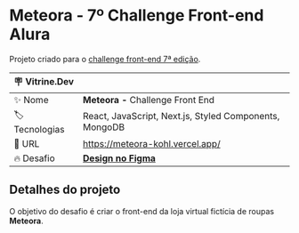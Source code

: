 # Meteora - 7º Challenge Front-end Alura

Projeto criado para o [challenge front-end 7ª edição](https://www.alura.com.br/challenges/front-end-7).

| :placard: Vitrine.Dev |     |
| -------------  | --- |
| :sparkles: Nome        | **Meteora -** Challenge Front End
| :label: Tecnologias | React, JavaScript, Next.js, Styled Components, MongoDB
| :rocket: URL         | https://meteora-kohl.vercel.app/
| :fire: Desafio     | [**Design no Figma**](https://www.figma.com/file/2TLgt8UjsWUViWlmpXu5Fz/Loja-Meteora?type=design&node-id=2386%3A3188&t=KAouN13HHl42mSWm-1)

<!-- Inserir imagem com a #vitrinedev ao final do link -->

<!-- ![](https://via.placeholder.com/1200x500.png?text=imagem+lindona+do+meu+projeto#vitrinedev) -->


## Detalhes do projeto

O objetivo do desafio é criar o front-end da loja virtual fictícia de roupas **Meteora**.
